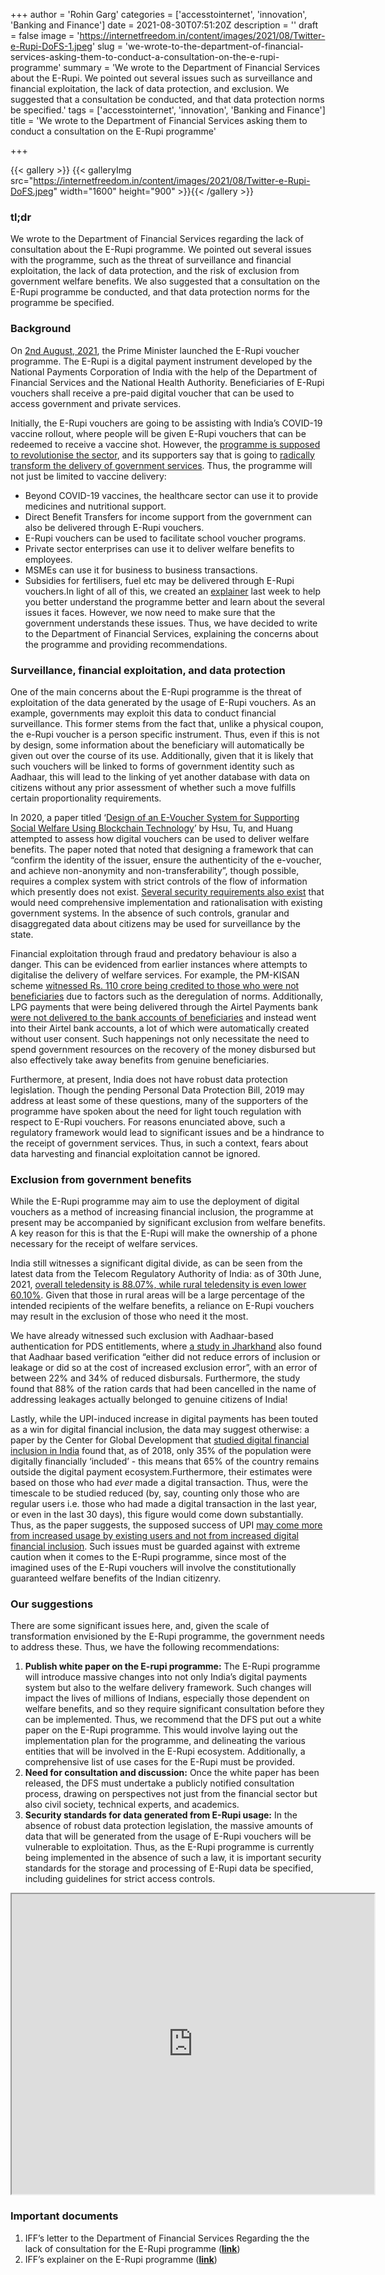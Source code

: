 +++
author = 'Rohin Garg'
categories = ['accesstointernet', 'innovation', 'Banking and Finance']
date = 2021-08-30T07:51:20Z
description = ''
draft = false
image = 'https://internetfreedom.in/content/images/2021/08/Twitter-e-Rupi-DoFS-1.jpeg'
slug = 'we-wrote-to-the-department-of-financial-services-asking-them-to-conduct-a-consultation-on-the-e-rupi-programme'
summary = 'We wrote to the Department of Financial Services about the E-Rupi. We pointed out several issues such as surveillance and financial exploitation, the lack of data protection, and exclusion. We suggested that a consultation be conducted, and that data protection norms be specified.'
tags = ['accesstointernet', 'innovation', 'Banking and Finance']
title = 'We wrote to the Department of Financial Services asking them to conduct a consultation on the E-Rupi programme'

+++


{{< gallery >}}
{{< galleryImg  src="https://internetfreedom.in/content/images/2021/08/Twitter-e-Rupi-DoFS.jpeg" width="1600" height="900" >}}{{< /gallery >}}

>>>> <form><script src="https://checkout.razorpay.com/v1/payment-button.js" data-payment_button_id="pl_HLkgeWGQLMuddp" async> </script> </form>

### tl;dr

We wrote to the Department of Financial Services regarding the lack of consultation about the E-Rupi programme. We pointed out several issues with the programme, such as the threat of surveillance and financial exploitation, the lack of data protection, and the risk of exclusion from government welfare benefits. We also suggested that a consultation on the E-Rupi programme be conducted, and that data protection norms for the programme be specified.

### Background

On [2nd August, 2021](https://pib.gov.in/PressReleasePage.aspx?PRID=1741588), the Prime Minister launched the E-Rupi voucher programme. The E-Rupi is a digital payment instrument developed by the National Payments Corporation of India with the help of the Department of Financial Services and the National Health Authority. Beneficiaries of E-Rupi vouchers shall receive a pre-paid digital voucher that can be used to access government and private services.

Initially, the E-Rupi vouchers are going to be assisting with India’s COVID-19 vaccine rollout, where people will be given E-Rupi vouchers that can be redeemed to receive a vaccine shot. However, the [programme is supposed to revolutionise the sector](https://pib.gov.in/PressReleaseIframePage.aspx?PRID=1743056), and its supporters say that is going to [radically transform the delivery of government services](https://indianexpress.com/article/opinion/columns/how-e-rupi-can-transform-governments-welfare-schemes-7451162/). Thus, the programme will not just be limited to vaccine delivery:

* Beyond COVID-19 vaccines, the healthcare sector can use it to provide medicines and nutritional support.
* Direct Benefit Transfers for income support from the government can also be delivered through E-Rupi vouchers.
* E-Rupi vouchers can be used to facilitate school voucher programs.
* Private sector enterprises can use it to deliver welfare benefits to employees.
* MSMEs can use it for business to business transactions.
* Subsidies for fertilisers, fuel etc may be delivered through E-Rupi vouchers.In light of all of this, we created an [explainer](https://internetfreedom.in/the-e-rupi-scheme-an-explainer/) last week to help you better understand the programme better and learn about the several issues it faces. However, we now need to make sure that the government understands these issues. Thus, we have decided to write to the Department of Financial Services, explaining the concerns about the programme and providing recommendations.

### Surveillance, financial exploitation, and data protection

One of the main concerns about the E-Rupi programme is the threat of exploitation of the data generated by the usage of E-Rupi vouchers. As an example, governments may exploit this data to conduct financial surveillance. This former stems from the fact that, unlike a physical coupon, the e-Rupi voucher is a person specific instrument. Thus, even if this is not by design, some information about the beneficiary will automatically be given out over the course of its use. Additionally, given that it is likely that such vouchers will be linked to forms of government identity such as Aadhaar, this will lead to the linking of yet another database with data on citizens without any prior assessment of whether such a move fulfills certain proportionality requirements.

In 2020, a paper titled ‘[Design of an E-Voucher System for Supporting Social Welfare Using Blockchain Technology](https://www.mdpi.com/2071-1050/12/8/3362)’ by Hsu, Tu, and Huang attempted to assess how digital vouchers can be used to deliver welfare benefits. The paper noted that noted that designing a framework that can “confirm the identity of the issuer, ensure the authenticity of the e-voucher, and achieve non-anonymity and non-transferability”, though possible, requires a complex system with strict controls of the flow of information which presently does not exist. [Several security requirements also exist](https://tex2e.github.io/rfc-translater/html/rfc3506.html) that would need comprehensive implementation and rationalisation with existing government systems. In the absence of such controls, granular and disaggregated data about citizens may be used for surveillance by the state.

Financial exploitation through fraud and predatory behaviour is also a danger. This can be evidenced from earlier instances where attempts to digitalise the delivery of welfare services. For example, the PM-KISAN scheme [witnessed Rs. 110 crore being credited to those who were not beneficiaries](https://www.thehindu.com/news/national/tamil-nadu/pm-kisan-scheme-scam/article32599743.ece) due to factors such as the deregulation of norms. Additionally, LPG payments that were being delivered through the Airtel Payments bank [were not delivered to the bank accounts of beneficiaries](https://thewire.in/banking/airtel-aadhaar-uidai) and instead went into their Airtel bank accounts, a lot of which were automatically created without user consent. Such happenings not only necessitate the need to spend government resources on the recovery of the money disbursed but also effectively take away benefits from genuine beneficiaries.

Furthermore, at present, India does not have robust data protection legislation. Though the pending Personal Data Protection Bill, 2019 may address at least some of these questions, many of the supporters of the programme have spoken about the need for light touch regulation with respect to E-Rupi vouchers. For reasons enunciated above, such a regulatory framework would lead to significant issues and be a hindrance to the receipt of government services. Thus, in such a context, fears about data harvesting and financial exploitation cannot be ignored.

### Exclusion from government benefits

While the E-Rupi programme may aim to use the deployment of digital vouchers as a method of increasing financial inclusion, the programme at present may be accompanied by significant exclusion from welfare benefits. A key reason for this is that the E-Rupi will make the ownership of a phone necessary for the receipt of welfare services.

India still witnesses a significant digital divide, as can be seen from the latest data from the Telecom Regulatory Authority of India: as of 30th June, 2021, [overall teledensity is 88.07%, while rural teledensity is even lower 60.10%](https://www.trai.gov.in/sites/default/files/PR_No.35of2021_0.pdf). Given that those in rural areas will be a large percentage of the intended recipients of the welfare benefits, a reliance on E-Rupi vouchers may result in the exclusion of those who need it the most.

We have already witnessed such exclusion with Aadhaar-based authentication for PDS entitlements, where [a study in Jharkhand](https://econweb.ucsd.edu/~kamurali/papers/Working%20Papers/ABBA%20(NBER%20WP%2026744).pdf) also found that Aadhaar based verification “either did not reduce errors of inclusion or leakage or did so at the cost of increased exclusion error”, with an error of between 22% and 34% of reduced disbursals. Furthermore, the study found that 88% of the ration cards that had been cancelled in the name of addressing leakages actually belonged to genuine citizens of India!

Lastly, while the UPI-induced increase in digital payments has been touted as a win for digital financial inclusion, the data may suggest otherwise: a paper by the Center for Global Development that [studied digital financial inclusion in India](https://www.cgdev.org/blog/india-may-not-have-much-digital-financial-inclusion-it-seems) found that, as of 2018, only 35% of the population were digitally financially ‘included’ - this means that 65% of the country remains outside the digital payment ecosystem.Furthermore, their estimates were based on those who had _ever_ made a digital transaction. Thus, were the timescale to be studied reduced (by, say, counting only those who are regular users i.e. those who had made a digital transaction in the last year, or even in the last 30 days), this figure would come down substantially. Thus, as the paper suggests, the supposed success of UPI [may come more from increased usage by existing users and not from increased digital financial inclusion](https://www.financialexpress.com/opinion/e-rupi-must-guard-against-fraud-exclusion-risks/2315455/). Such issues must be guarded against with extreme caution when it comes to the E-Rupi programme, since most of the imagined uses of the E-Rupi vouchers will involve the constitutionally guaranteed welfare benefits of the Indian citizenry.

### Our suggestions

There are some significant issues here, and, given the scale of transformation envisioned by the E-Rupi programme, the government needs to address these. Thus, we have the following recommendations:

1. **Publish white paper on the E-rupi programme:** The E-Rupi programme will introduce massive changes into not only India’s digital payments system but also to the welfare delivery framework. Such changes will impact the lives of millions of Indians, especially those dependent on welfare benefits, and so they require significant consultation before they can be implemented. Thus, we recommend that the DFS put out a white paper on the E-Rupi programme. This would involve laying out the implementation plan for the programme, and delineating the various entities that will be involved in the E-Rupi ecosystem. Additionally, a comprehensive list of use cases for the E-Rupi must be provided.
2. **Need for consultation and discussion:** Once the white paper has been released, the DFS must undertake a publicly notified consultation process, drawing on perspectives not just from the financial sector but also civil society, technical experts, and academics.
3. **Security standards for data generated from E-Rupi usage:** In the absence of robust data protection legislation, the massive amounts of data that will be generated from the usage of E-Rupi vouchers will be vulnerable to exploitation. Thus, as the E-Rupi programme is currently being implemented in the absence of such a law, it is important security standards for the storage and processing of E-Rupi data be specified, including guidelines for strict access controls.

<iframe src="https://drive.google.com/file/d/1nVVSTkjSl62XBbRD0G98ryE-SFOcqYAs/preview" width="580" height="480"></iframe>

### Important documents

1. IFF’s letter to the Department of Financial Services Regarding the the lack of consultation for the E-Rupi programme ([**link**](https://drive.google.com/drive/u/1/folders/10x0IirdQTZCC9S_w83nTVp1GRsxArDt7))
2. IFF’s explainer on the E-Rupi programme ([**link**](https://internetfreedom.in/the-e-rupi-scheme-an-explainer/))

> > > <form><script src="https://cdn.razorpay.com/static/widget/subscription-button.js" data-subscription_button_id="pl_HLk5qU1K35hmPH" data-button_theme="brand-color" async> </script> </form>











